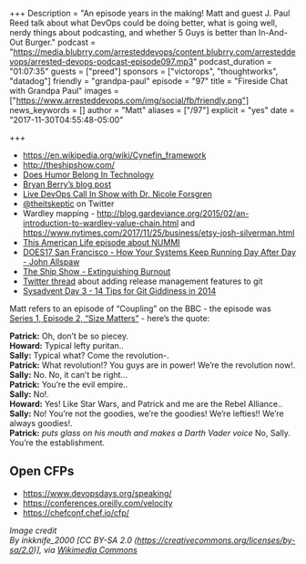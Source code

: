 +++
Description = "An episode years in the making! Matt and guest J. Paul Reed talk about what DevOps could be doing better, what is going well, nerdy things about podcasting, and whether 5 Guys is better than In-And-Out Burger."
podcast = "https://media.blubrry.com/arresteddevops/content.blubrry.com/arresteddevops/arrested-devops-podcast-episode097.mp3"
podcast_duration = "01:07:35"
guests = ["preed"]
sponsors = ["victorops", "thoughtworks", "datadog"]
friendly = "grandpa-paul"
episode = "97"
title = "Fireside Chat with Grandpa Paul"
images = ["https://www.arresteddevops.com/img/social/fb/friendly.png"]
news_keywords = []
author = "Matt"
aliases = ["/97"]
explicit = "yes"
date = "2017-11-30T04:55:48-05:00"

+++

* https://en.wikipedia.org/wiki/Cynefin_framework
* http://theshipshow.com/
* [Does Humor Belong In Technology](https://dhbit.ca/)
* [Bryan Berry’s blog post](https://devopsanywhere.blogspot.com/2014/01/you-should-start-technical-podcast.html)
* [Live DevOps Call In Show with Dr. Nicole Forsgren](https://www.arresteddevops.com/callinshow/)
* [@theitskeptic](https://twitter.com/theitskeptic) on Twitter
* Wardley mapping -  http://blog.gardeviance.org/2015/02/an-introduction-to-wardley-value-chain.html and https://www.nytimes.com/2017/11/25/business/etsy-josh-silverman.html
* [This American Life episode about NUMMI](https://www.thisamericanlife.org/radio-archives/episode/561/nummi-2015)
* [DOES17 San Francisco - How Your Systems Keep Running Day After Day - John Allspaw](https://www.youtube.com/watch?v=xA5U85LSk0M)
* [The Ship Show - Extinguishing Burnout](http://theshipshow.com/2016/03/extinguishing-burnout/)
* [Twitter thread](https://twitter.com/jpaulreed/status/921864398284627968) about adding release management features to git
* [Sysadvent Day 3 - 14 Tips for Git Giddiness in 2014](https://sysadvent.blogspot.com/2013/12/day-3-14-tips-for-git-giddiness-in-2014.html)

Matt refers to an episode of “Coupling” on the BBC - the episode was [Series 1, Episode 2, “Size Matters”](https://iamnotfrodo.wordpress.com/2008/05/05/coupling-ep2-size-matters/) - here’s the quote:

**Patrick:** Oh, don’t be so piecey.<br />
**Howard:** Typical lefty puritan..<br />
**Sally:** Typical what? Come the revolution-.<br />
**Patrick:** What revolution!? You guys are in power! We’re the revolution now!.<br />
**Sally:** No. No, it can’t be right...<br />
**Patrick:** You’re the evil empire..<br />
**Sally:** No!.<br />
**Howard:** Yes! Like Star Wars, and Patrick and me are the Rebel Alliance..<br />
**Sally:** No! You’re not the goodies, we’re the goodies! We’re lefties!! We’re always goodies!.<br />
**Patrick:** *puts glass on his mouth and makes a Darth Vader voice* No, Sally. You’re the establishment.

## Open CFPs

* https://www.devopsdays.org/speaking/
* https://conferences.oreilly.com/velocity
* https://chefconf.chef.io/cfp/





*Image credit<br>
By inkknife_2000 [CC BY-SA 2.0 (https://creativecommons.org/licenses/by-sa/2.0)], via [Wikimedia Commons](https://commons.wikimedia.org/wiki/File:At_Rest,_Northwest_IA_7-26-13za_(10909873866).jpg)*
